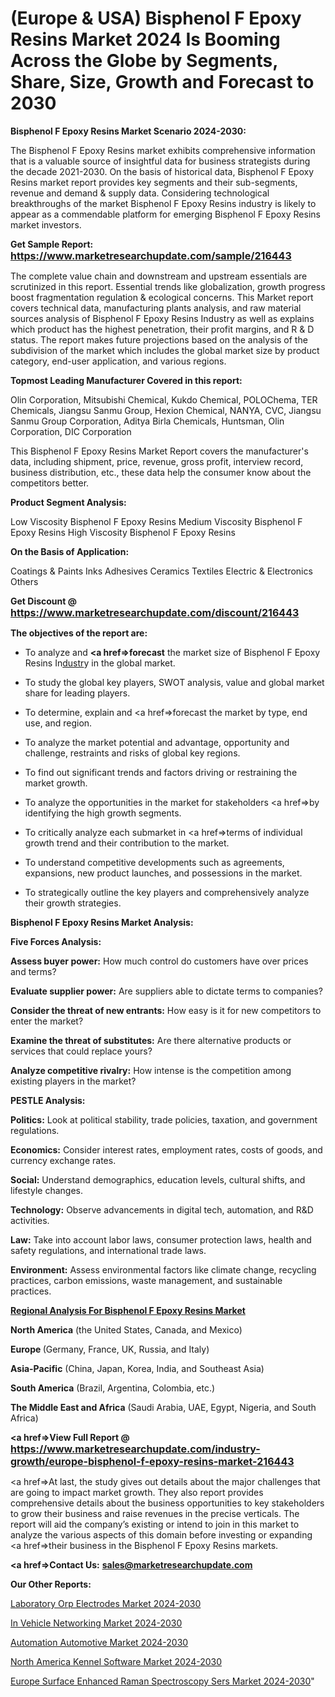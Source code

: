 # (Europe & USA) Bisphenol F Epoxy Resins Market 2024 Is Booming Across the Globe by Segments, Share, Size, Growth and Forecast to 2030

<strong>Bisphenol F Epoxy Resins Market Scenario 2024-2030:</strong>

The Bisphenol F Epoxy Resins market exhibits comprehensive information that is a valuable source of insightful data for business strategists during the decade 2021-2030. On the basis of historical data, Bisphenol F Epoxy Resins market report provides key segments and their sub-segments, revenue and demand &amp; supply data. Considering technological breakthroughs of the market Bisphenol F Epoxy Resins industry is likely to appear as a commendable platform for emerging Bisphenol F Epoxy Resins market investors.

<strong>Get Sample Report: <a href=https://www.marketresearchupdate.com/sample/216443><font size=3 color=#0000ff>https://www.marketresearchupdate.com/sample/216443</font></a></strong>

The complete value chain and downstream and upstream essentials are scrutinized in this report. Essential trends like globalization, growth progress boost fragmentation regulation &amp; ecological concerns. This Market report covers technical data, manufacturing plants analysis, and raw material sources analysis of Bisphenol F Epoxy Resins Industry as well as explains which product has the highest penetration, their profit margins, and R & D status. The report makes future projections based on the analysis of the subdivision of the market which includes the global market size by product category, end-user application, and various regions.

<strong>Topmost Leading Manufacturer Covered in this report:</strong>

Olin Corporation, Mitsubishi Chemical, Kukdo Chemical, POLOChema, TER Chemicals, Jiangsu Sanmu Group, Hexion Chemical, NANYA, CVC, Jiangsu Sanmu Group Corporation, Aditya Birla Chemicals, Huntsman, Olin Corporation, DIC Corporation

This Bisphenol F Epoxy Resins Market Report covers the manufacturer's data, including shipment, price, revenue, gross profit, interview record, business distribution, etc., these data help the consumer know about the competitors better.

<strong>Product Segment Analysis: </strong>

Low Viscosity Bisphenol F Epoxy Resins
Medium Viscosity Bisphenol F Epoxy Resins
High Viscosity Bisphenol F Epoxy Resins

<strong>On the Basis of Application:</strong>

Coatings & Paints
Inks
Adhesives
Ceramics
Textiles
Electric & Electronics
Others

<strong>Get Discount @ <a href=https://www.marketresearchupdate.com/discount/216443><font size=3 color=#0000ff>https://www.marketresearchupdate.com/discount/216443</font></a></strong>

<strong><b>The objectives of the report are:</b></strong>

- To analyze and <strong><a href=><strong>forecast</strong></a></strong> the market size of Bisphenol F Epoxy Resins In<a href=ASDF991299>dustr</a>y in the global market.

- To study the global key players, SWOT analysis, value and global market share for leading players.

- To determine, explain and <a href=>forecast</a> the market by type, end use, and region.

- To analyze the market potential and advantage, opportunity and challenge, restraints and risks of global key regions.

- To find out significant trends and factors driving or restraining the market growth.

- To analyze the opportunities in the market for stakeholders <a href=>by</a> identifying the high growth segments.

- To critically analyze each submarket in <a href=>terms</a> of individual growth trend and their contribution to the market.

- To understand competitive developments such as agreements, expansions, new product launches, and possessions in the market.

- To strategically outline the key players and comprehensively analyze their growth strategies.

<strong>Bisphenol F Epoxy Resins Market Analysis:</strong>

<strong>Five Forces Analysis:</strong>

<strong>Assess buyer power:</strong> How much control do customers have over prices and terms?

<strong>Evaluate supplier power:</strong> Are suppliers able to dictate terms to companies?

<strong>Consider the threat of new entrants:</strong> How easy is it for new competitors to enter the market?

<strong>Examine the threat of substitutes:</strong> Are there alternative products or services that could replace yours?

<strong>Analyze competitive rivalry:</strong> How intense is the competition among existing players in the market?

<strong>PESTLE Analysis:</strong>

<strong>Politics:</strong> Look at political stability, trade policies, taxation, and government regulations.

<strong>Economics:</strong> Consider interest rates, employment rates, costs of goods, and currency exchange rates.

<strong>Social:</strong> Understand demographics, education levels, cultural shifts, and lifestyle changes.

<strong>Technology:</strong> Observe advancements in digital tech, automation, and R&D activities.

<strong>Law:</strong> Take into account labor laws, consumer protection laws, health and safety regulations, and international trade laws.

<strong>Environment:</strong> Assess environmental factors like climate change, recycling practices, carbon emissions, waste management, and sustainable practices.

<strong><u><b>Regional Analysis For Bisphenol F Epoxy Resins Market</b></u></strong>

<strong><b>North America</b></strong> (the United States, Canada, and Mexico)

<strong><b>Europe </b></strong>(Germany, France, UK, Russia, and Italy)

<strong><b>Asia-Pacific</b></strong> (China, Japan, Korea, India, and Southeast Asia)

<strong><b>South America</b></strong> (Brazil, Argentina, Colombia, etc.)

<strong><b>The Middle East and Africa</b></strong> (Saudi Arabia, UAE, Egypt, Nigeria, and South Africa)

<strong><a href=>View Full Report</a> @ <a href=https://www.marketresearchupdate.com/industry-growth/europe-bisphenol-f-epoxy-resins-market-216443><font size=3 color=#0000ff>https://www.marketresearchupdate.com/industry-growth/europe-bisphenol-f-epoxy-resins-market-216443</font></a></strong>

<a href=>At last,</a> the study gives out details about the major challenges that are going to impact market growth. They also report provides comprehensive details about the business opportunities to key stakeholders to grow their business and raise revenues in the precise verticals. The report will aid the company’s existing or intend to join in this market to analyze the various aspects of this domain before investing or expanding <a href=>their</a> business in the Bisphenol F Epoxy Resins markets.

<strong><a href=>Contact Us:</a></strong>
<strong>sales@marketresearchupdate.com</strong>

<strong>Our Other Reports:</strong>

<a href=https://www.linkedin.com/pulse/laboratory-orp-electrodes-market-size-growth>Laboratory Orp Electrodes Market 2024-2030</a>

<a href=https://www.linkedin.com/pulse/in-vehicle-networking-market-analysis-segment>In Vehicle Networking Market 2024-2030</a>

<a href=https://www.linkedin.com/pulse/automation-automotive-market-outlooks-2023-size-players>Automation Automotive Market 2024-2030</a>

<a href=https://www.linkedin.com/pulse/north-america-kennel-software-market-u0gtf/>North America Kennel Software Market 2024-2030</a>

<a href=https://medium.com/@raj9ghosh9/europe-surface-enhanced-raman-spectroscopy-sers-market-research-report-2023-projections-of-1f1d4c8d30eb>Europe Surface Enhanced Raman Spectroscopy Sers Market 2024-2030</a>"
